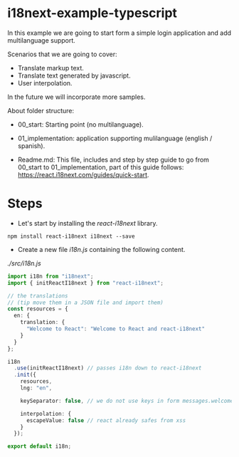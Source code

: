 # i18next-example-typescript

In this example we are going to start form a simple login application and add multilanguage support.

Scenarios that we are going to cover:

- Translate markup text.
- Translate text generated by javascript.
- User interpolation.

In the future we will incorporate more samples.

About folder structure:

- 00_start: Starting point (no multilanguage).

- 01_implementation: application supporting mulilanguage (english / spanish).

- Readme.md: This file, includes and step by step guide to go from 00_start to 01_implementation, part of this
  guide follows: https://react.i18next.com/guides/quick-start.

# Steps

- Let's start by installing the _react-i18next_ library.

```
npm install react-i18next i18next --save
```

- Create a new file _i18n.js_ containing the following content.

_./src/i18n.js_

```typescript
import i18n from "i18next";
import { initReactI18next } from "react-i18next";

// the translations
// (tip move them in a JSON file and import them)
const resources = {
  en: {
    translation: {
      "Welcome to React": "Welcome to React and react-i18next"
    }
  }
};

i18n
  .use(initReactI18next) // passes i18n down to react-i18next
  .init({
    resources,
    lng: "en",

    keySeparator: false, // we do not use keys in form messages.welcome

    interpolation: {
      escapeValue: false // react already safes from xss
    }
  });

export default i18n;
```
